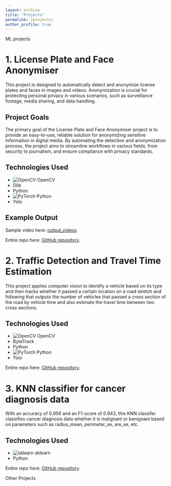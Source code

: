 ```yaml
---
layout: archive
title: "Projects"
permalink: /projects/
author_profile: true
---
```

ML projects

# 1. License Plate and Face Anonymiser 

This project is designed to automatically detect and anonymize license plates and faces in images and videos. Anonymization is crucial for protecting personal privacy in various scenarios, such as surveillance footage, media sharing, and data handling.

## Project Goals

The primary goal of the License Plate and Face Anonymiser project is to provide an easy-to-use, reliable solution for anonymizing sensitive information in digital media. By automating the detection and anonymization process, the project aims to streamline workflows in various fields, from security to journalism, and ensure compliance with privacy standards.

## Technologies Used

- ![OpenCV](https://www.vectorlogo.zone/logos/opencv/opencv-icon.svg) OpenCV
- Dlib
- Python
- ![PyTorch](https://www.vectorlogo.zone/logos/pytorch/pytorch-icon.svg) Python
- Yolo

## Example Output

Sample video here: [output_videos](https://github.com/rampallishyam/License-plate-and-face-anonymiser/tree/main/output_videos)

Entire repo here: [GitHub repository](https://github.com/rampallishyam/License-plate-and-face-anonymiser).

# 2. Traffic Detection and Travel Time Estimation 

This project applies computer vision to identify a vehicle based on its type and then tracks whether it passed a certain location on a road stretch and following that outputs the number of vehicles that passed a cross section of the road by vehicle time and also estimate the travel time between two cross sections.

## Technologies Used

- ![OpenCV](https://www.vectorlogo.zone/logos/opencv/opencv-icon.svg) OpenCV
- ByteTrack
- Python
- ![PyTorch](https://www.vectorlogo.zone/logos/pytorch/pytorch-icon.svg) Python
- Yolo

Entire repo here: [GitHub repository](https://github.com/rampallishyam/License-plate-and-face-anonymiser).


# 3. KNN classifier for cancer diagnosis data 

With an accuracy of 0.956 and an F1-score of 0.943, this KNN classifer classifies cancer diagnosis data whether it is malignant or benignant based on parameters such as radius_mean, perimeter_se, are_se, etc. 

## Technologies Used

- ![sklearn](https://upload.wikimedia.org/wikipedia/commons/0/05/Scikit_learn_logo_small.svg) sklearn
- Python

Entire repo here: [GitHub repository](https://github.com/rampallishyam/KNN-on-cancer-diagnosis-data/tree/main).



Other Projects

